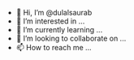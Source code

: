 - 👋 Hi, I’m @dulalsaurab
- 👀 I’m interested in ...
- 🌱 I’m currently learning ...
- 💞️ I’m looking to collaborate on ...
- 📫 How to reach me ...

<!---
dulalsaurab/dulalsaurab is a ✨ special ✨ repository because its `README.md` (this file) appears on your GitHub profile.
You can click the Preview link to take a look at your changes.
--->
